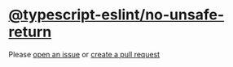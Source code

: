 [@typescript-eslint/no-unsafe-return](https://typescript-eslint.io/rules/no-unsafe-return)
==========================================================================================
Please [open an issue](https://github.com/rasenplanscher/eslint-config-rasenplanscher/issues/new)
or [create a pull request](https://github.com/rasenplanscher/eslint-config-rasenplanscher/edit/main/src/rules-configurations/@typescript-eslint/no-unsafe-return.md)